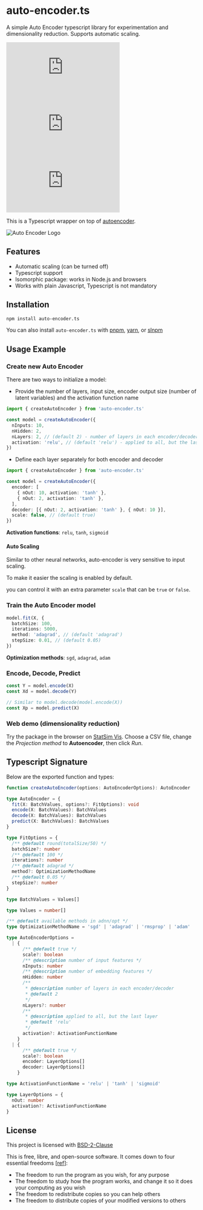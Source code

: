 # auto-encoder.ts

A simple Auto Encoder typescript library for experimentation and dimensionality reduction. Supports automatic scaling.

[![npm Package Version](https://img.shields.io/npm/v/auto-encoder.ts)](https://www.npmjs.com/package/auto-encoder.ts)
[![Minified Package Size](https://img.shields.io/bundlephobia/min/auto-encoder.ts)](https://bundlephobia.com/package/auto-encoder.ts)
[![Minified and Gzipped Package Size](https://img.shields.io/bundlephobia/minzip/auto-encoder.ts)](https://bundlephobia.com/package/auto-encoder.ts)

This is a Typescript wrapper on top of [autoencoder](https://github.com/zemlyansky/autoencoder/blob/master/README.md).

![Auto Encoder Logo](https://github.com/zemlyansky/autoencoder/raw/master/assets/autoencoder.png)

## Features

- Automatic scaling (can be turned off)
- Typescript support
- Isomorphic package: works in Node.js and browsers
- Works with plain Javascript, Typescript is not mandatory

## Installation

```bash
npm install auto-encoder.ts
```

You can also install `auto-encoder.ts` with [pnpm](https://pnpm.io/), [yarn](https://yarnpkg.com/), or [slnpm](https://github.com/beenotung/slnpm)

## Usage Example

### Create new Auto Encoder

There are two ways to initialize a model:

- Provide the number of layers, input size, encoder output size (number of latent variables) and the activation function name

```typescript
import { createAutoEncoder } from 'auto-encoder.ts'

const model = createAutoEncoder({
  nInputs: 10,
  nHidden: 2,
  nLayers: 2, // (default 2) - number of layers in each encoder/decoder
  activation: 'relu', // (default 'relu') - applied to all, but the last layer
})
```

- Define each layer separately for both encoder and decoder

```typescript
import { createAutoEncoder } from 'auto-encoder.ts'

const model = createAutoEncoder({
  encoder: [
    { nOut: 10, activation: 'tanh' },
    { nOut: 2, activation: 'tanh' },
  ],
  decoder: [{ nOut: 2, activation: 'tanh' }, { nOut: 10 }],
  scale: false, // (default true)
})
```

**Activation functions**: `relu`, `tanh`, `sigmoid`

#### Auto Scaling

Similar to other neural networks, auto-encoder is very sensitive to input scaling.

To make it easier the scaling is enabled by default.

you can control it with an extra parameter `scale` that can be `true` or `false`.

### Train the Auto Encoder model

```typescript
model.fit(X, {
  batchSize: 100,
  iterations: 5000,
  method: 'adagrad', // (default 'adagrad')
  stepSize: 0.01, // (default 0.05)
})
```

**Optimization methods**: `sgd`, `adagrad`, `adam`

### Encode, Decode, Predict

```typescript
const Y = model.encode(X)
const Xd = model.decode(Y)

// Similar to model.decode(model.encode(X))
const Xp = model.predict(X)
```

### Web demo (dimensionality reduction)

Try the package in the browser on [StatSim Vis](https://statsim.com/vis). Choose a CSV file, change the _Projection method_ to **Autoencoder**, then click _Run_.

## Typescript Signature

Below are the exported function and types:

```typescript
function createAutoEncoder(options: AutoEncoderOptions): AutoEncoder

type AutoEncoder = {
  fit(X: BatchValues, options?: FitOptions): void
  encode(X: BatchValues): BatchValues
  decode(X: BatchValues): BatchValues
  predict(X: BatchValues): BatchValues
}

type FitOptions = {
  /** @default round(totalSize/50) */
  batchSize?: number
  /** @default 100 */
  iterations?: number
  /** @default adagrad */
  method?: OptimizationMethodName
  /** @default 0.05 */
  stepSize?: number
}

type BatchValues = Values[]

type Values = number[]

/** @default available methods in adnn/opt */
type OptimizationMethodName = 'sgd' | 'adagrad' | 'rmsprop' | 'adam'

type AutoEncoderOptions =
  | {
      /** @default true */
      scale?: boolean
      /** @description number of input features */
      nInputs: number
      /** @description number of embedding features */
      nHidden: number
      /**
       * @description number of layers in each encoder/decoder
       * @default 2
       */
      nLayers?: number
      /**
       * @description applied to all, but the last layer
       * @default 'relu'
       */
      activation?: ActivationFunctionName
    }
  | {
      /** @default true */
      scale?: boolean
      encoder: LayerOptions[]
      decoder: LayerOptions[]
    }

type ActivationFunctionName = 'relu' | 'tanh' | 'sigmoid'

type LayerOptions = {
  nOut: number
  activation?: ActivationFunctionName
}
```

## License

This project is licensed with [BSD-2-Clause](./LICENSE)

This is free, libre, and open-source software. It comes down to four essential freedoms [[ref]](https://seirdy.one/2021/01/27/whatsapp-and-the-domestication-of-users.html#fnref:2):

- The freedom to run the program as you wish, for any purpose
- The freedom to study how the program works, and change it so it does your computing as you wish
- The freedom to redistribute copies so you can help others
- The freedom to distribute copies of your modified versions to others
